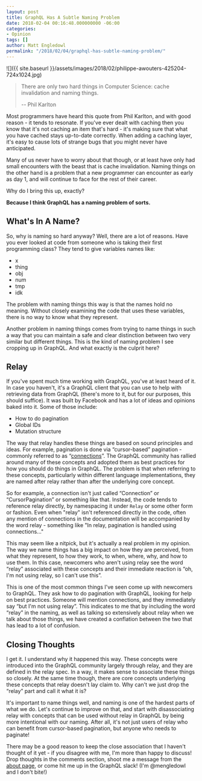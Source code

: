 ```yaml
---
layout: post
title: GraphQL Has A Subtle Naming Problem
date: 2018-02-04 00:16:48.000000000 -06:00
categories:
- Opinion
tags: []
author: Matt Engledowl
permalink: "/2018/02/04/graphql-has-subtle-naming-problem/"
---
```

![]({{ site.baseurl }}/assets/images/2018/02/philippe-awouters-425204-724x1024.jpg)

> There are only two hard things in Computer Science: cache invalidation and naming things.
>
> -- Phil Karlton

Most programmers have heard this quote from Phil Karlton, and with good reason - it tends to resonate. If you've ever dealt with caching then you know that it's not caching an item that's hard - it's making sure that what you have cached stays up-to-date correctly. When adding a caching layer, it's easy to cause lots of strange bugs that you might never have anticipated.

Many of us never have to worry about that though, or at least have only had small encounters with the beast that is cache invalidation. Naming things on the other hand is a problem that a new programmer can encounter as early as day 1, and will continue to face for the rest of their career.

Why do I bring this up, exactly?

**Because I think GraphQL has a naming problem of sorts.**

## What's In A Name?

So, why is naming so hard anyway? Well, there are a lot of reasons. Have you ever looked at code from someone who is taking their first programming class? They tend to give variables names like:

- x
- thing
- obj
- num
- tmp
- idk

The problem with naming things this way is that the names hold no meaning. Without closely examining the code that uses these variables, there is no way to know what they represent.

Another problem in naming things comes from trying to name things in such a way that you can maintain a safe and clear distinction between two very similar but different things. This is the kind of naming problem I see cropping up in GraphQL. And what exactly is the culprit here?

## Relay

If you've spent much time working with GraphQL, you've at least heard of it. In case you haven't, it's a GraphQL client that you can use to help with retrieving data from GraphQL (there's more to it, but for our purposes, this should suffice). It was built by Facebook and has a lot of ideas and opinions baked into it. Some of those include:

- How to do pagination
- Global IDs
- Mutation structure

The way that relay handles these things are based on sound principles and ideas. For example, pagination is done via “cursor-based” pagination - commonly referred to as “[connections](/2017/09/24/graphql-connections-rails/)”. The GraphQL community has rallied around many of these concepts and adopted them as best practices for how you should do things in GraphQL. The problem is that when referring to these concepts, particularly within different language implementations, they are named after relay rather than after the underlying core concept.

So for example, a connection isn't just called “Connection” or “CursorPagination” or something like that. Instead, the code tends to reference relay directly, by namespacing it under `Relay`&nbsp;or some other form or fashion. Even when "relay" isn't referenced directly in the code, often any mention of connections in the documentation will be accompanied by the word relay - something like "In relay, pagination is handled using connections..."

This may seem like a nitpick, but it's actually a real problem in my opinion. The way we name things has a big impact on how they are perceived, from what they represent, to how they work, to when, where, why, and how to use them. In this case, newcomers who aren't using relay see the word “relay” associated with these concepts and their immediate reaction is “oh, I'm not using relay, so I can't use this”.

This is one of the most common things I've seen come up with newcomers to GraphQL. They ask how to do pagination with GraphQL, looking for help on best practices. Someone will mention connections, and they immediately say “but I'm not using relay”. This indicates to me that by including the word “relay” in the naming, as well as talking so extensively about relay when we talk about those things, we have created a conflation between the two that has lead to a lot of confusion.

## Closing Thoughts

I get it. I understand why it happened this way. These concepts were introduced into the GraphQL community largely through relay, and they are defined in the relay spec. In a way, it makes sense to associate these things so closely. At the same time though, there are core concepts underlying these concepts that relay doesn't lay claim to. Why can't we just drop the “relay” part and call it what it is?

It's important to name things well, and naming is one of the hardest parts of what we do. Let's continue to improve on that, and start with disassociating relay with concepts that can be used without relay in GraphQL by being more intentional with our naming. After all, it's not just users of relay who can benefit from cursor-based pagination, but anyone who needs to paginate!

There may be a good reason to keep the close association that I haven't thought of it yet - if you disagree with me, I'm more than happy to discuss! Drop thoughts in the comments section, shoot me a message from the [about page](/about/), or come hit me up in the GraphQL slack! (I'm @mengledowl and I don't bite!)

